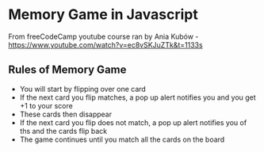 # Memory Game in Javascript
 
From freeCodeCamp youtube course ran by Ania Kubów  - https://www.youtube.com/watch?v=ec8vSKJuZTk&t=1133s

## Rules of Memory Game
- You will start by flipping over one card
- If the next card you flip matches, a pop up alert notifies you and you get +1 to your score
- These cards then disappear
- If the next card you flip does not match, a pop up alert notifies you of ths and the cards flip back
- The game continues until you match all the cards on the board
